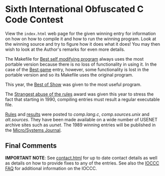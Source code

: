 # Sixth International Obfuscated C Code Contest

View the `index.html` web page for the given winning entry for information on how
on how to compile it and how to run the winning program.
Look at the winning source and try to figure how it does what it does!
You may then wish to look at the Author's remarks for even more details.

The Makefile for [Best self modifying program](fubar/index.html) always uses
the most portable version because there is no loss of functionality in
using it.  In the case of the [Best game](tromp/index.html) entry, however, some
functionality is lost in the portable version and so its Makefile uses
the original program.

This year, the [Best of Show](jar.2/index.html) was given to the most useful program.

The [Strangest abuse of the rules](jar.1/index.html) award was given this year
to stress the fact that starting in 1990, compiling entries must result a
regular executable file.

[Rules](rules.txt) and [results](../years.html#1989) were posted to
_comp.lang.c_, _comp.sources.unix_ and
_alt.sources_.  They have been made available on a wide number of USENET
archive sites such as _uunet_.  The 1989 winning entries will be published in the
[Micro/Systems
Journal](https://www.vintage-computer.com/publications.php?microsystemsjournal).


## Final Comments

**IMPORTANT NOTE**: See [contact.html](../contact.html) for up to date contact details
as well as details on how to provide fixes to any of the entries.
See also the [IOCCC FAQ](../faq.html) for additional information on the IOCCC.


<!--

    Copyright © 1984-2024 by Landon Curt Noll. All Rights Reserved.

    You are free to share and adapt this file under the terms of this license:

        Creative Commons Attribution-ShareAlike 4.0 International (CC BY-SA 4.0)

    For more information, see:

        https://creativecommons.org/licenses/by-sa/4.0/

-->
